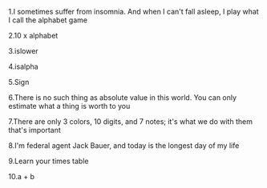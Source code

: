 1.I sometimes suffer from insomnia. And when I can't fall asleep, I play what I call the alphabet game

2.10 x alphabet

3.islower

4.isalpha

5.Sign

6.There is no such thing as absolute value in this world. You can only estimate what a thing is worth to you

7.There are only 3 colors, 10 digits, and 7 notes; it's what we do with them that's important

8.I'm federal agent Jack Bauer, and today is the longest day of my life

9.Learn your times table

10.a + b

